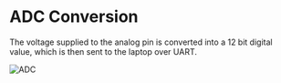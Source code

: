 # ADC Conversion
The voltage supplied to the analog pin is converted into a 12 bit digital value, which is then sent to the laptop over UART.

![ADC](add.png)